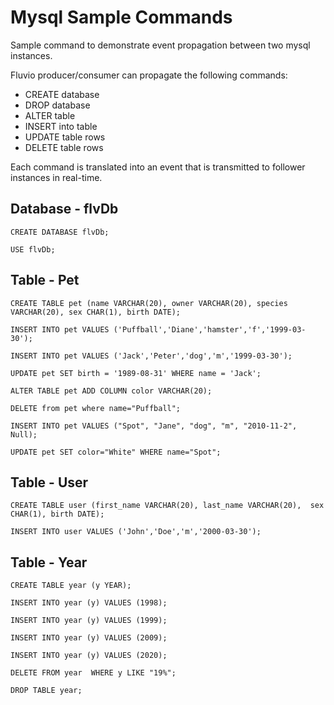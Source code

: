# Mysql Sample Commands

Sample command to demonstrate event propagation between two mysql instances.

Fluvio producer/consumer can propagate the following commands:

* CREATE database
* DROP database
* ALTER table
* INSERT into table
* UPDATE table rows
* DELETE table rows

Each command is translated into an event that is transmitted to follower instances in real-time.

## Database - flvDb

```mysql
CREATE DATABASE flvDb;

USE flvDb;
```

## Table - Pet

```mysql
CREATE TABLE pet (name VARCHAR(20), owner VARCHAR(20), species VARCHAR(20), sex CHAR(1), birth DATE);

INSERT INTO pet VALUES ('Puffball','Diane','hamster','f','1999-03-30');

INSERT INTO pet VALUES ('Jack','Peter','dog','m','1999-03-30');

UPDATE pet SET birth = '1989-08-31' WHERE name = 'Jack';

ALTER TABLE pet ADD COLUMN color VARCHAR(20);

DELETE from pet where name="Puffball";

INSERT INTO pet VALUES ("Spot", "Jane", "dog", "m", "2010-11-2", Null);

UPDATE pet SET color="White" WHERE name="Spot";
```

## Table - User

```mysql
CREATE TABLE user (first_name VARCHAR(20), last_name VARCHAR(20),  sex CHAR(1), birth DATE);

INSERT INTO user VALUES ('John','Doe','m','2000-03-30');
```


## Table - Year

```mysql
CREATE TABLE year (y YEAR);

INSERT INTO year (y) VALUES (1998);

INSERT INTO year (y) VALUES (1999);

INSERT INTO year (y) VALUES (2009);

INSERT INTO year (y) VALUES (2020);

DELETE FROM year  WHERE y LIKE "19%";

DROP TABLE year;
```